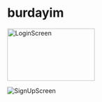 # burdayim
<img src="https://i.imgur.com/Psxii8y.png" alt="LoginScreen" width="200" height="120">


![SignUpScreen](https://i.imgur.com/vsyynyF.png?width=200)
